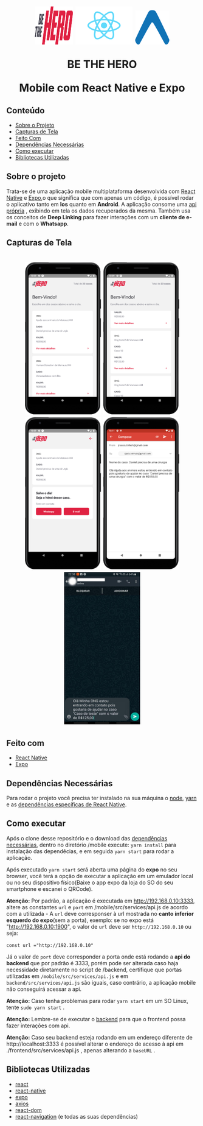 <h1 align="center">
            <img src="./assets/logo.svg" alt="Be The Hero" width="100px" height="100px">
            <img src="./assets/react-native.png" alt="Be The Hero" width="150px" height="100px">
            <img src="./assets/expo.png" alt="Be The Hero" width="90px" height="90px">
    <p align="center"><strong>BE THE HERO</strong></p>
    <p align="center">Mobile com React Native e Expo</P>
</h1>

## Conteúdo
* [Sobre o Projeto](#sobre-o-projeto)
* [Capturas de Tela](#capturas-de-tela)
* [Feito Com](#sobre-o-projeto)
* [Dependências Necessárias](#dependências-necessárias)
* [Como executar](#como-executar)
* [Bibliotecas Utilizadas](#bibliotecas-utilizadas)

## Sobre o projeto
Trata-se de uma aplicação mobile multiplataforma desenvolvida com [React Native](https://reactnative.dev/) e [Expo](https://expo.io/),o que significa que com apenas um código, é possível rodar o aplicativo tanto em **Ios** quanto em **Android**. A aplicação consome uma [api própria](https://github.com/RCout1nho/Be-The-Hero/tree/master/backend) , exibindo em tela os dados recuperados da mesma. Também usa os conceitos de **Deep Linking** para fazer interações com um **cliente de e-mail** e com o **Whatsapp**.


## Capturas de Tela

<h1 align="center">
    <img src="./assets/prints/Principal.png" alt="Be The Hero" width="200px" height="400px" >
    <img src="./assets/prints/Principal2.png" alt="Be The Hero" width="200px" height="400px">
    <img src="./assets/prints/Detalhes.png" alt="Be The Hero" width="200px" height="400px">
    <img src="./assets/prints/EnvioEmail.png" alt="Be The Hero" width="200px" height="400px">
    <img src="./assets/prints/EnvioWhatsapp.svg" alt="Be The Hero" width="200px" height="400px">
</h1>

## Feito com
* [React Native](https://reactnative.dev/)
* [Expo](https://expo.io/)

## Dependências Necessárias
Para rodar o projeto você precisa ter instalado na sua máquina o [node](https://nodejs.org/en/download/), [yarn](https://yarnpkg.com/) e as [dependências específicas de React Native](https://docs.rocketseat.dev/ambiente-react-native/introducao).

## Como executar
Após o clone desse repositório e o download das [dependências necessárias](#dependências-Necessárias), dentro no diretório /mobile execute: `yarn install`  para instalação das dependêcias, e em seguida `yarn start` para rodar a aplicação.

Após executado `yarn start` será aberta uma página do **expo** no seu browser, você terá a opção de executar a aplicação em um emulador local ou no seu dispositivo físico(Baixe o app expo da loja do SO do seu smartphone e escanei o QRCode).

**Atenção:** Por padrão, a aplicação é executada em http://192.168.0.10:3333, altere as constantes `url` e `port` em /mobile/src/services/api.js de acordo com a utilizada - A `url` deve corresponser à url mostrada no **canto inferior esquerdo do expo**(sem a porta), exemplo: se no expo está "http://192.168.0.10:1900", o valor de `url` deve ser `http://192.168.0.10` ou seja:

 `const url ="http://192.168.0.10"` 

 Já o valor de `port` deve corresponder a porta onde está rodando a **api do backend** que por padrão é 3333, porém pode ser alterada caso haja necessidade diretamente no script de /backend, certifique que portas utilizadas em `/mobile/src/services/api.js` e em `backend/src/services/api.js` são iguais, caso contrário, a aplicação mobile não conseguirá acessar a api. 

**Atenção:** Caso tenha problemas para rodar `yarn start` em um SO Linux, tente `sudo yarn start` . 

**Atenção:** Lembre-se de executar o [backend](https://github.com/RCout1nho/Be-The-Hero/blob/master/backend/README.md#como-executar) para que o frontend possa fazer interações com  api.

**Atenção:** Caso seu backend esteja rodando em um endereço diferente de http://localhost:3333 é possível alterar o endereço de acesso à api em ./frontend/src/services/api.js , apenas alterando a `baseURL`
.

## Bibliotecas Utilizadas

* [react](https://pt-br.reactjs.org/)
* [react-native](https://reactnative.dev/)
* [expo](https://expo.io/)
* [axios](https://github.com/axios/axios)
* [react-dom](https://pt-br.reactjs.org/docs/react-dom.html)
* [react-navigation](https://reactnavigation.org/) (e todas as suas dependências)
